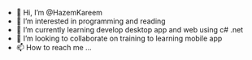 - 👋 Hi, I’m @HazemKareem
- 👀 I’m interested in programming and reading 
- 🌱 I’m currently learning develop desktop app and web using c# .net 
- 💞️ I’m looking to collaborate on training to learning mobile app
- 📫 How to reach me ...

<!---
HazemKareem/HazemKareem is a ✨ special ✨ repository because its `README.md` (this file) appears on your GitHub profile.
You can click the Preview link to take a look at your changes.
--->

